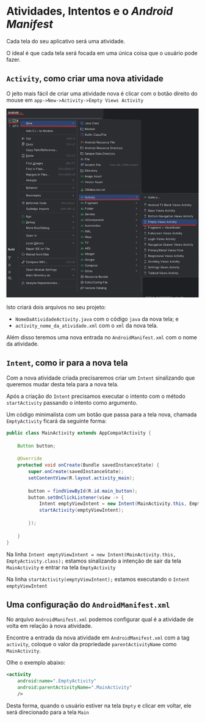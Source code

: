 # Atividades, Intentos e o *Android Manifest*

Cada tela do seu aplicativo será uma atividade.

O ideal é que cada tela será focada em uma única coisa que o usuário pode fazer.

## `Activity`, como criar uma nova atividade

O jeito mais fácil de criar uma atividade nova é clicar com o botão direito do mouse em `app->New->Activity->Empty Views Activity`

![](activity_path.png)

Isto criará dois arquivos no seu projeto: 
- `NomeDaAtividadeActivity.java` com o código `java` da nova tela; e 
- `activity_nome_da_atividade.xml` com o `xml` da nova tela.

Além disso teremos uma nova entrada no `AndroidManifest.xml` com o nome da atividade.

## `Intent`, como ir para a nova tela

Com a nova atividade criada precisaremos criar um `Intent` sinalizando que queremos mudar desta tela para a nova tela.

Após a criação do `Intent` precisamos executar o intento com o método `startActivity` passando o intento como argumento.

Um código minimalista com um botão que passa para a tela nova, chamada `EmptyActivity` ficará da seguinte forma:

```java
public class MainActivity extends AppCompatActivity {

    Button button;

    @Override
    protected void onCreate(Bundle savedInstanceState) {
        super.onCreate(savedInstanceState);
        setContentView(R.layout.activity_main);

        button = findViewById(R.id.main_button);
        button.setOnClickListener(view -> {
            Intent emptyViewIntent = new Intent(MainActivity.this, EmptyActivity.class);
            startActivity(emptyViewIntent);

        });

    }
}
```

Na linha `Intent emptyViewIntent = new Intent(MainActivity.this, EmptyActivity.class);` estamos sinalizando a intenção de sair da tela `MainActivity` e entrar na tela `EmptyActivity`

Na linha `startActivity(emptyViewIntent);` estamos executando o `Intent emptyViewIntent` 

## Uma configuração do `AndroidManifest.xml`

No arquivo `AndroidManifest.xml` podemos configurar qual é a atividade de volta em relação à nova atividade.

Encontre a entrada da nova atividade em `AndroidManifest.xml` com a tag `activity`, coloque o valor da propriedade `parentActivityName` como `MainActivity`.

Olhe o exemplo abaixo:

```xml
<activity
    android:name=".EmptyActivity"
    android:parentActivityName=".MainActivity"
    />
```

Desta forma, quando o usuário estiver na tela `Empty` e clicar em voltar, ele será direcionado para a tela `Main`




